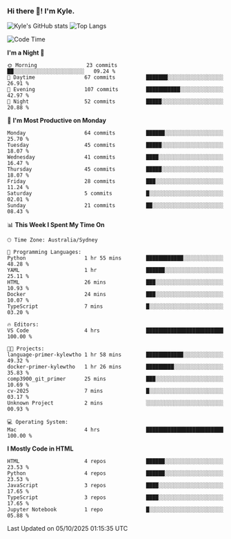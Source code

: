 ### Hi there 👋! I'm Kyle.

<!--
**kylewtho/kylewtho** is a ✨ _special_ ✨ repository because its `README.md` (this file) appears on your GitHub profile.

Here are some ideas to get you started:

- 🔭 I’m currently working on ...
- 🌱 I’m currently learning ...
- 👯 I’m looking to collaborate on ...
- 🤔 I’m looking for help with ...
- 💬 Ask me about ...
- 📫 How to reach me: ...
- 😄 Pronouns: ...
- ⚡ Fun fact: ...
-->
<!--START_SECTION:github-stats-->
![Kyle's GitHub stats](https://github-readme-stats.vercel.app/api?username=kylewtho&show_icons=true&count_private=true&line_height=40)
![Top Langs](https://github-readme-stats.vercel.app/api/top-langs/?username=kylewtho&hide=html)
<!--END_SECTION:github-stats-->

<!--START_SECTION:waka-->
![Code Time](http://img.shields.io/badge/Code%20Time-44%20hrs%2050%20mins-blue)

**I'm a Night 🦉** 

```text
🌞 Morning                23 commits          ██░░░░░░░░░░░░░░░░░░░░░░░   09.24 % 
🌆 Daytime                67 commits          ███████░░░░░░░░░░░░░░░░░░   26.91 % 
🌃 Evening                107 commits         ███████████░░░░░░░░░░░░░░   42.97 % 
🌙 Night                  52 commits          █████░░░░░░░░░░░░░░░░░░░░   20.88 % 
```
📅 **I'm Most Productive on Monday** 

```text
Monday                   64 commits          ██████░░░░░░░░░░░░░░░░░░░   25.70 % 
Tuesday                  45 commits          █████░░░░░░░░░░░░░░░░░░░░   18.07 % 
Wednesday                41 commits          ████░░░░░░░░░░░░░░░░░░░░░   16.47 % 
Thursday                 45 commits          █████░░░░░░░░░░░░░░░░░░░░   18.07 % 
Friday                   28 commits          ███░░░░░░░░░░░░░░░░░░░░░░   11.24 % 
Saturday                 5 commits           █░░░░░░░░░░░░░░░░░░░░░░░░   02.01 % 
Sunday                   21 commits          ██░░░░░░░░░░░░░░░░░░░░░░░   08.43 % 
```


📊 **This Week I Spent My Time On** 

```text
🕑︎ Time Zone: Australia/Sydney

💬 Programming Languages: 
Python                   1 hr 55 mins        ████████████░░░░░░░░░░░░░   48.28 % 
YAML                     1 hr                ██████░░░░░░░░░░░░░░░░░░░   25.11 % 
HTML                     26 mins             ███░░░░░░░░░░░░░░░░░░░░░░   10.93 % 
Docker                   24 mins             ███░░░░░░░░░░░░░░░░░░░░░░   10.07 % 
TypeScript               7 mins              █░░░░░░░░░░░░░░░░░░░░░░░░   03.20 % 

🔥 Editors: 
VS Code                  4 hrs               █████████████████████████   100.00 % 

🐱‍💻 Projects: 
language-primer-kylewtho 1 hr 58 mins        ████████████░░░░░░░░░░░░░   49.32 % 
docker-primer-kylewtho   1 hr 26 mins        █████████░░░░░░░░░░░░░░░░   35.83 % 
comp3900_git_primer      25 mins             ███░░░░░░░░░░░░░░░░░░░░░░   10.69 % 
cv-2025                  7 mins              █░░░░░░░░░░░░░░░░░░░░░░░░   03.17 % 
Unknown Project          2 mins              ░░░░░░░░░░░░░░░░░░░░░░░░░   00.93 % 

💻 Operating System: 
Mac                      4 hrs               █████████████████████████   100.00 % 
```

**I Mostly Code in HTML** 

```text
HTML                     4 repos             ██████░░░░░░░░░░░░░░░░░░░   23.53 % 
Python                   4 repos             ██████░░░░░░░░░░░░░░░░░░░   23.53 % 
JavaScript               3 repos             ████░░░░░░░░░░░░░░░░░░░░░   17.65 % 
TypeScript               3 repos             ████░░░░░░░░░░░░░░░░░░░░░   17.65 % 
Jupyter Notebook         1 repo              █░░░░░░░░░░░░░░░░░░░░░░░░   05.88 % 
```




 Last Updated on 05/10/2025 01:15:35 UTC
<!--END_SECTION:waka-->
